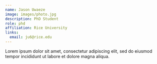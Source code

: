 ```yaml
---
name: Jason Uwaeze
image: images/photo.jpg
description: PhD Student
role: phd
affiliation: Rice University
links:
  email: ju6@rice.edu 
---
```


Lorem ipsum dolor sit amet, consectetur adipiscing elit, sed do eiusmod tempor incididunt ut labore et dolore magna aliqua.
